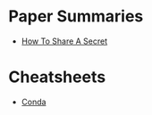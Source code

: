 
# Paper Summaries
- [How To Share A Secret](./posts/2020-11-14-HowToShareASecret.md)

# Cheatsheets
- [Conda](./posts/2020-11-14-Conda.md)
